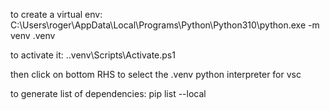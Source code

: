
to create a virtual env:
C:\Users\roger\AppData\Local\Programs\Python\Python310\python.exe -m venv .venv

to activate it:
.\.venv\Scripts\Activate.ps1

then click on bottom RHS to select the .venv python interpreter for vsc

to generate list of dependencies:
pip list --local